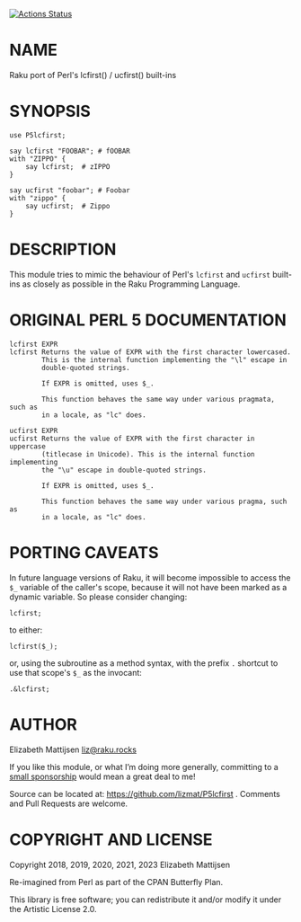 [![Actions Status](https://github.com/lizmat/P5lcfirst/workflows/test/badge.svg)](https://github.com/lizmat/P5lcfirst/actions)

NAME
====

Raku port of Perl's lcfirst() / ucfirst() built-ins

SYNOPSIS
========

    use P5lcfirst;

    say lcfirst "FOOBAR"; # fOOBAR
    with "ZIPPO" {
        say lcfirst;  # zIPPO
    }

    say ucfirst "foobar"; # Foobar
    with "zippo" {
        say ucfirst;  # Zippo
    }

DESCRIPTION
===========

This module tries to mimic the behaviour of Perl's `lcfirst` and `ucfirst` built-ins as closely as possible in the Raku Programming Language.

ORIGINAL PERL 5 DOCUMENTATION
=============================

    lcfirst EXPR
    lcfirst Returns the value of EXPR with the first character lowercased.
            This is the internal function implementing the "\l" escape in
            double-quoted strings.

            If EXPR is omitted, uses $_.

            This function behaves the same way under various pragmata, such as
            in a locale, as "lc" does.

    ucfirst EXPR
    ucfirst Returns the value of EXPR with the first character in uppercase
            (titlecase in Unicode). This is the internal function implementing
            the "\u" escape in double-quoted strings.

            If EXPR is omitted, uses $_.

            This function behaves the same way under various pragma, such as
            in a locale, as "lc" does.

PORTING CAVEATS
===============

In future language versions of Raku, it will become impossible to access the `$_` variable of the caller's scope, because it will not have been marked as a dynamic variable. So please consider changing:

    lcfirst;

to either:

    lcfirst($_);

or, using the subroutine as a method syntax, with the prefix `.` shortcut to use that scope's `$_` as the invocant:

    .&lcfirst;

AUTHOR
======

Elizabeth Mattijsen <liz@raku.rocks>

If you like this module, or what I’m doing more generally, committing to a [small sponsorship](https://github.com/sponsors/lizmat/) would mean a great deal to me!

Source can be located at: https://github.com/lizmat/P5lcfirst . Comments and Pull Requests are welcome.

COPYRIGHT AND LICENSE
=====================

Copyright 2018, 2019, 2020, 2021, 2023 Elizabeth Mattijsen

Re-imagined from Perl as part of the CPAN Butterfly Plan.

This library is free software; you can redistribute it and/or modify it under the Artistic License 2.0.


